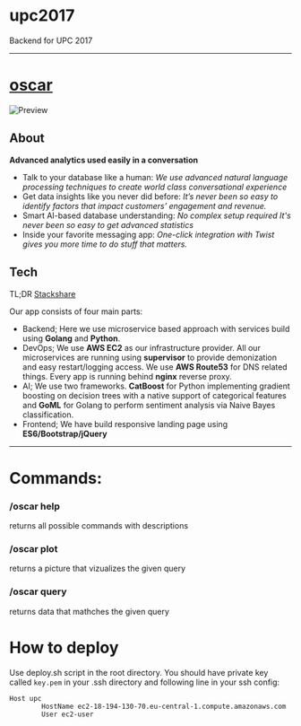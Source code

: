 # upc2017
Backend for UPC 2017

---

# [oscar](https://plentsov.com/)

![Preview](https://plentsov.com/images/twist-representive.png)

## About
**Advanced analytics used easily in a conversation**

* Talk to your database like a human: _We use advanced natural language processing techniques to create world class conversational experience_
* Get data insights like you never did before: _It’s never been so easy to identify factors that impact customers’ engagement and revenue._
* Smart AI-based database understanding: _No complex setup required 
It's never been so easy to get advanced statistics_
* Inside your favorite messaging app: _One-click integration with Twist gives you more time to do stuff that matters._

## Tech

TL;DR [Stackshare](https://stackshare.io/oscarupc/oscarupc)

Our app consists of four main parts:

* Backend; Here we use microservice based approach with services build using **Golang** and **Python**. 
* DevOps; We use **AWS EC2** as our infrastructure provider. All our microservices are running using **supervisor** to provide demonization and easy restart/logging access. We use **AWS Route53** for DNS related things. Every app is running behind **nginx** reverse proxy. 
* AI; We use two frameworks. **CatBoost** for Python implementing gradient boosting on decision trees with a native support of categorical features and **GoML** for Golang to perform sentiment analysis via Naive Bayes classification.
* Frontend; We have build responsive landing page using **ES6/Bootstrap/jQuery**

---

# Commands:

### /oscar help
  returns all possible commands with descriptions

### /oscar plot
  returns a picture that vizualizes the given query

### /oscar query
  returns data that mathches the given query

# How to deploy

Use deploy.sh script in the root directory. You should have private key called `key.pem` in your .ssh directory and following line in your ssh config:
```
Host upc
        HostName ec2-18-194-130-70.eu-central-1.compute.amazonaws.com
        User ec2-user
```
        
